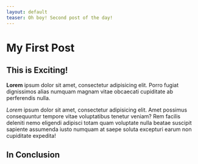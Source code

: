 ```yaml
---
layout: default
teaser: Oh boy! Second post of the day!
---
```


# My First Post

## This is Exciting!

**Lorem** ipsum dolor sit amet, consectetur adipisicing elit. Porro fugiat dignissimos alias numquam magnam vitae obcaecati cupiditate ab perferendis nulla.

*Lorem* ipsum dolor sit amet, consectetur adipisicing elit. Amet possimus consequuntur tempore vitae voluptatibus tenetur veniam? Rem facilis deleniti nemo eligendi adipisci totam quam voluptate nulla beatae suscipit sapiente assumenda iusto numquam at saepe soluta excepturi earum non cupiditate expedita!

## In Conclusion

